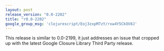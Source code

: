 ```yaml
---
layout: post
release_version: "0.0-2202"
title: "r0.0-2202"
google_group_msg: 'clojurescript/Eoj3zxpM7zY/rxw4Y5CkOV8J'
---
```


This release is similar to 0.0-2199, it just addresses an issue that cropped up with the latest Google Closure Library Third Party release.
